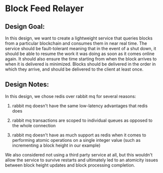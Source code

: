 # Block Feed Relayer

## Design Goal:

In this design, we want to create a lightweight service that queries blocks from a particular blockchain and consumes them in near real time. The service should be fault-tolerant meaning that in the event of a shut down, it should be able to resume the work it was doing as soon as it comes online again. It should also ensure the time starting from when the block arrives to when it is delivered is minimized. Blocks should be delivered in the order in which they arrive, and should be delivered to the client at least once.

## Design Notes:

In this design, we chose redis over rabbit mq for several reasons:

1. rabbit mq doesn't have the same low-latency advantages that redis does

1. rabbit mq transactions are scoped to individual queues as opposed to the whole connection

1. rabbit mq doesn't have as much support as redis when it comes to performing atomic operations on a single integer value (such as incrementing a block height in our example)

We also considered not using a third party service at all, but this wouldn't allow the service to survive restarts and ultimately led to an atomicity issues between block height updates and block processing completion.
